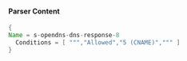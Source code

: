 #### Parser Content
```Java
{
Name = s-opendns-dns-response-8
  Conditions = [ ""","Allowed","5 (CNAME)",""" ]
}
```